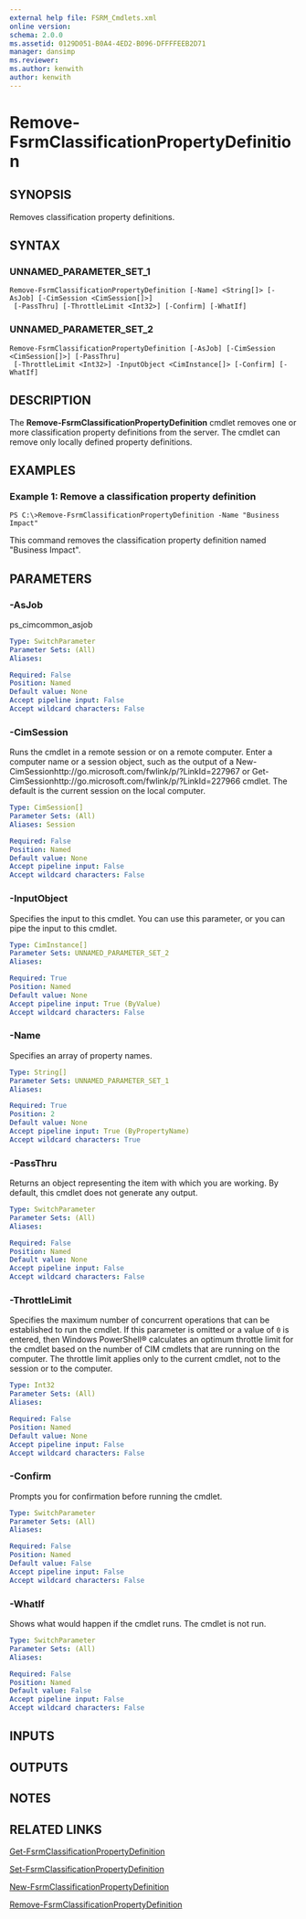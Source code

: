 ```yaml
---
external help file: FSRM_Cmdlets.xml
online version: 
schema: 2.0.0
ms.assetid: 0129D051-B0A4-4ED2-B096-DFFFFEEB2D71
manager: dansimp
ms.reviewer:
ms.author: kenwith
author: kenwith
---
```


# Remove-FsrmClassificationPropertyDefinition

## SYNOPSIS
Removes classification property definitions.

## SYNTAX

### UNNAMED_PARAMETER_SET_1
```
Remove-FsrmClassificationPropertyDefinition [-Name] <String[]> [-AsJob] [-CimSession <CimSession[]>]
 [-PassThru] [-ThrottleLimit <Int32>] [-Confirm] [-WhatIf]
```

### UNNAMED_PARAMETER_SET_2
```
Remove-FsrmClassificationPropertyDefinition [-AsJob] [-CimSession <CimSession[]>] [-PassThru]
 [-ThrottleLimit <Int32>] -InputObject <CimInstance[]> [-Confirm] [-WhatIf]
```

## DESCRIPTION
The **Remove-FsrmClassificationPropertyDefinition** cmdlet removes one or more classification property definitions from the server.
The cmdlet can remove only locally defined property definitions.

## EXAMPLES

### Example 1: Remove a classification property definition
```
PS C:\>Remove-FsrmClassificationPropertyDefinition -Name "Business Impact"
```

This command removes the classification property definition named "Business Impact".

## PARAMETERS

### -AsJob
ps_cimcommon_asjob

```yaml
Type: SwitchParameter
Parameter Sets: (All)
Aliases: 

Required: False
Position: Named
Default value: None
Accept pipeline input: False
Accept wildcard characters: False
```

### -CimSession
Runs the cmdlet in a remote session or on a remote computer.
Enter a computer name or a session object, such as the output of a New-CimSessionhttp://go.microsoft.com/fwlink/p/?LinkId=227967 or Get-CimSessionhttp://go.microsoft.com/fwlink/p/?LinkId=227966 cmdlet.
The default is the current session on the local computer.

```yaml
Type: CimSession[]
Parameter Sets: (All)
Aliases: Session

Required: False
Position: Named
Default value: None
Accept pipeline input: False
Accept wildcard characters: False
```

### -InputObject
Specifies the input to this cmdlet.
You can use this parameter, or you can pipe the input to this cmdlet.

```yaml
Type: CimInstance[]
Parameter Sets: UNNAMED_PARAMETER_SET_2
Aliases: 

Required: True
Position: Named
Default value: None
Accept pipeline input: True (ByValue)
Accept wildcard characters: False
```

### -Name
Specifies an array of property names.

```yaml
Type: String[]
Parameter Sets: UNNAMED_PARAMETER_SET_1
Aliases: 

Required: True
Position: 2
Default value: None
Accept pipeline input: True (ByPropertyName)
Accept wildcard characters: True
```

### -PassThru
Returns an object representing the item with which you are working.
By default, this cmdlet does not generate any output.

```yaml
Type: SwitchParameter
Parameter Sets: (All)
Aliases: 

Required: False
Position: Named
Default value: None
Accept pipeline input: False
Accept wildcard characters: False
```

### -ThrottleLimit
Specifies the maximum number of concurrent operations that can be established to run the cmdlet.
If this parameter is omitted or a value of `0` is entered, then Windows PowerShell® calculates an optimum throttle limit for the cmdlet based on the number of CIM cmdlets that are running on the computer.
The throttle limit applies only to the current cmdlet, not to the session or to the computer.

```yaml
Type: Int32
Parameter Sets: (All)
Aliases: 

Required: False
Position: Named
Default value: None
Accept pipeline input: False
Accept wildcard characters: False
```

### -Confirm
Prompts you for confirmation before running the cmdlet.

```yaml
Type: SwitchParameter
Parameter Sets: (All)
Aliases: 

Required: False
Position: Named
Default value: False
Accept pipeline input: False
Accept wildcard characters: False
```

### -WhatIf
Shows what would happen if the cmdlet runs.
The cmdlet is not run.

```yaml
Type: SwitchParameter
Parameter Sets: (All)
Aliases: 

Required: False
Position: Named
Default value: False
Accept pipeline input: False
Accept wildcard characters: False
```

## INPUTS

## OUTPUTS

## NOTES

## RELATED LINKS

[Get-FsrmClassificationPropertyDefinition](./Get-FsrmClassificationPropertyDefinition.md)

[Set-FsrmClassificationPropertyDefinition](./Set-FsrmClassificationPropertyDefinition.md)

[New-FsrmClassificationPropertyDefinition](./New-FsrmClassificationPropertyDefinition.md)

[Remove-FsrmClassificationPropertyDefinition](./Remove-FsrmClassificationPropertyDefinition.md)

